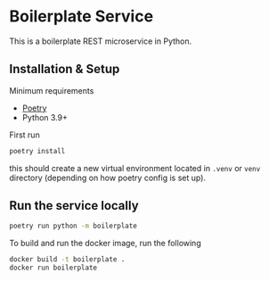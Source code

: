# Boilerplate Service
This is a boilerplate REST microservice in Python.

## Installation & Setup

Minimum requirements
* [Poetry](https://python-poetry.org)
* Python 3.9+

First run
```sh
poetry install
```
this should create a new virtual environment located in `.venv` or `venv` directory
(depending on how poetry config is set up).
## Run the service locally
```sh
poetry run python -m boilerplate
```

To build and run the docker image, run the following
```sh
docker build -t boilerplate .
docker run boilerplate
```